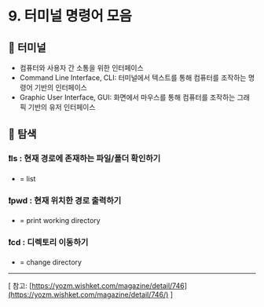# 9. 터미널 명령어 모음

## 🔖 터미널

- 컴퓨터와 사용자 간 소통을 위한 인터페이스
- Command Line Interface, CLI: 터미널에서 텍스트를 통해 컴퓨터를 조작하는 명령어 기반의 인터페이스
- Graphic User Interface, GUI: 화면에서 마우스를 통해 컴퓨터를 조작하는 그래픽 기반의 유저 인터페이스

## 🔖 탐색

### ❗️ls : 현재 경로에 존재하는 파일/폴더 확인하기

- = list

### ❗️pwd : 현재 위치한 경로 출력하기

- = print working directory

### ❗️cd : 디렉토리 이동하기

- = change directory

---

[ 참고: [https://yozm.wishket.com/magazine/detail/746](https://yozm.wishket.com/magazine/detail/746/) ]
